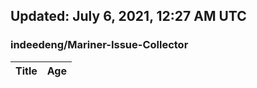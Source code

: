 ## Updated: July 6, 2021, 12:27 AM UTC


### indeedeng/Mariner-Issue-Collector
|**Title**|**Age**|
|:----|:----|